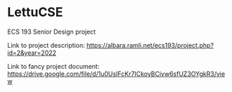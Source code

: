 # LettuCSE
ECS 193 Senior Design project


Link to project description:
https://albara.ramli.net/ecs193/project.php?id=2&year=2022

Link to fancy project document:
https://drive.google.com/file/d/1u0UsIFcKr7ICkoyBCivw6sfUZ3OYgkR3/view